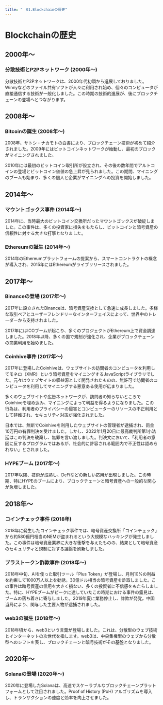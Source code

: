 ```yaml
---
title: "　01.Blockchainの歴史"
---
```

# Blockchainの歴史

## 2000年〜

### 分散技術とP2Pネットワーク (2000年〜)

分散技術とP2Pネットワークは、2000年代初頭から進展しておりました。Winnyなどのファイル共有ソフトが人々に利用され始め、個々のコンピュータが直接通信する技術が一般化しました。この時期の技術的進展が、後にブロックチェーンの登場へとつながります。

## 2008年〜

### Bitcoinの誕生 (2008年〜)

2008年、サトシ・ナカモトの白書により、ブロックチェーン技術が初めて紹介されました。2009年にはビットコインネットワークが始動し、最初のブロックがマイニングされました。

2010年には最初のビットコイン取引所が設立され、その後の数年間でアルトコインの登場とビットコイン価値の急上昇が見られました。この期間、マイニングのブームも始まり、多くの個人と企業がマイニングへの投資を開始しました。

## 2014年〜

### マウントゴックス事件 (2014年〜)

2014年に、当時最大のビットコイン交換所だったマウントゴックスが破綻しました。この事件は、多くの投資家に損失をもたらし、ビットコインと暗号資産の信頼性に対する大きな打撃となりました。

### Ethereumの誕生 (2014年〜)

2014年のEthereumプラットフォームの提案から、スマートコントラクトの概念が導入され、2015年にはEthereumがライブリリースされました。

## 2017年〜

### Binanceの登場 (2017年〜)

2017年に設立されたBinanceは、暗号資産交換として急速に成長しました。多様な取引ペアとユーザーフレンドリーなインターフェイスによって、世界中のトレーダーから支持されました。

2017年にはICOブームが起こり、多くのプロジェクトがEthereum上で資金調達しました。2018年以降、多くの国で規制が強化され、企業がブロックチェーンの商業利用を始めました。

### Coinhive事件 (2017年〜)

2017年に登場したCoinhiveは、ウェブサイトの訪問者のコンピュータを利用してモネロ（XMR）という暗号資産をマイニングするJavaScriptライブラリでした。元々はウェブサイトの収益源として開発されたものの、無許可で訪問者のコンピュータを利用してマイニングする悪意ある使用が広まりました。

多くのウェブサイトや広告ネットワークが、訪問者の知らないところでCoinhiveを埋め込み、マイニングによって利益を得るようになりました。この行為は、利用者のプライバシーの侵害とコンピューターのリソースの不正利用として非難され、セキュリティ対策が強化されました。

日本では、無断でCoinhiveを利用したウェブサイトの管理者が逮捕され、罰金10万円の有罪判決を受けました。しかし、2022年1月20日に最高裁判所第1小法廷はこの判決を破棄し、無罪を言い渡しました。判決文において、「利用者の意図に反するプログラムではあるが、社会的に許容される範囲内で不正性は認められない」とされました。

### HYPEブーム (2017年〜)

2017年以降、技術が成熟し、DeFiなどの新しい応用が出現しました。この時期、特にHYPEのブームにより、ブロックチェーンと暗号資産への一般的な関心が急増しました。

## 2018年〜

### コインチェック事件 (2018年)

2018年に発生したコインチェック事件では、暗号資産交換所「コインチェック」から約580億円相当のNEMが盗まれるという大規模なハッキングが発生しました。この事件は暗号資産業界に大きな衝撃を与えたものの、結果として暗号資産のセキュリティと規制に対する議論を刷新しました。

### プラストークン詐欺事件 (2018年〜)

2018年中旬、AIを使った取引ツール「Plus Token」が登場し、月利10%の利益を約束して1000万人以上を勧誘。30億ドル相当の暗号資産を詐取しました。この事件は暗号資産の信用を大きく損ない、多くの投資者に不信感をもたらしました。特に、HYPEブームがピークに達していたこの時期における事件の露見は、ブームの落ち着きに寄与しました。2019年夏に業務停止し、詐欺が発覚。中国当局により、関与した主要人物が逮捕されました。

### web3の誕生 (2018年〜)

2018年頃から、web3という言葉が登場しました。これは、分散型のウェブ技術とインターネットの次世代を指します。web3は、中央集権型のウェブから分散型へのシフトを表し、ブロックチェーンと暗号技術がその基盤となりました。

## 2020年〜

### Solanaの登場 (2020年〜)

2020年に登場したSolanaは、高速でスケーラブルなブロックチェーンプラットフォームとして注目されました。Proof of History (PoH) アルゴリズムを導入し、トランザクションの速度と効率を向上させました。
